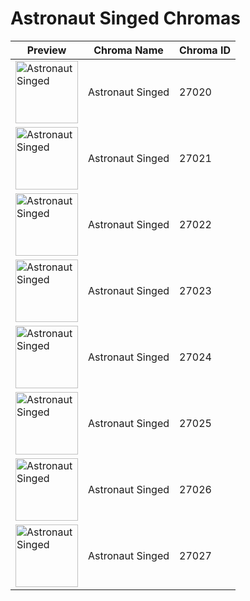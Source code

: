# Astronaut Singed Chromas

| Preview | Chroma Name | Chroma ID |
|---|---|---|
| <img src='https://raw.communitydragon.org/latest/plugins/rcp-be-lol-game-data/global/default/v1/champion-chroma-images/27/27020.png' alt='Astronaut Singed' width='100'> | Astronaut Singed | 27020 |
| <img src='https://raw.communitydragon.org/latest/plugins/rcp-be-lol-game-data/global/default/v1/champion-chroma-images/27/27021.png' alt='Astronaut Singed' width='100'> | Astronaut Singed | 27021 |
| <img src='https://raw.communitydragon.org/latest/plugins/rcp-be-lol-game-data/global/default/v1/champion-chroma-images/27/27022.png' alt='Astronaut Singed' width='100'> | Astronaut Singed | 27022 |
| <img src='https://raw.communitydragon.org/latest/plugins/rcp-be-lol-game-data/global/default/v1/champion-chroma-images/27/27023.png' alt='Astronaut Singed' width='100'> | Astronaut Singed | 27023 |
| <img src='https://raw.communitydragon.org/latest/plugins/rcp-be-lol-game-data/global/default/v1/champion-chroma-images/27/27024.png' alt='Astronaut Singed' width='100'> | Astronaut Singed | 27024 |
| <img src='https://raw.communitydragon.org/latest/plugins/rcp-be-lol-game-data/global/default/v1/champion-chroma-images/27/27025.png' alt='Astronaut Singed' width='100'> | Astronaut Singed | 27025 |
| <img src='https://raw.communitydragon.org/latest/plugins/rcp-be-lol-game-data/global/default/v1/champion-chroma-images/27/27026.png' alt='Astronaut Singed' width='100'> | Astronaut Singed | 27026 |
| <img src='https://raw.communitydragon.org/latest/plugins/rcp-be-lol-game-data/global/default/v1/champion-chroma-images/27/27027.png' alt='Astronaut Singed' width='100'> | Astronaut Singed | 27027 |

